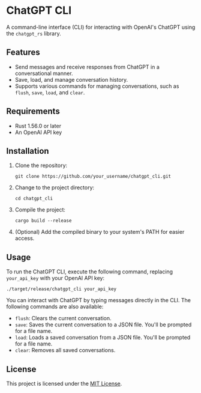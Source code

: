 ChatGPT CLI
===========

A command-line interface (CLI) for interacting with OpenAI's ChatGPT using the `chatgpt_rs` library.

Features
--------

*   Send messages and receive responses from ChatGPT in a conversational manner.
*   Save, load, and manage conversation history.
*   Supports various commands for managing conversations, such as `flush`, `save`, `load`, and `clear`.

Requirements
------------

*   Rust 1.56.0 or later
*   An OpenAI API key

Installation
------------

1.  Clone the repository:

    ```
    git clone https://github.com/your_username/chatgpt_cli.git
    ```
3.  Change to the project directory:

    ```
    cd chatgpt_cli
    ```
5.  Compile the project:

    ```
    cargo build --release
    ```
7.  (Optional) Add the compiled binary to your system's PATH for easier access.

Usage
-----

To run the ChatGPT CLI, execute the following command, replacing `your_api_key` with your OpenAI API key:

    ./target/release/chatgpt_cli your_api_key

You can interact with ChatGPT by typing messages directly in the CLI. The following commands are also available:

*   `flush`: Clears the current conversation.
*   `save`: Saves the current conversation to a JSON file. You'll be prompted for a file name.
*   `load`: Loads a saved conversation from a JSON file. You'll be prompted for a file name.
*   `clear`: Removes all saved conversations.

License
-------

This project is licensed under the [MIT License](LICENSE).
